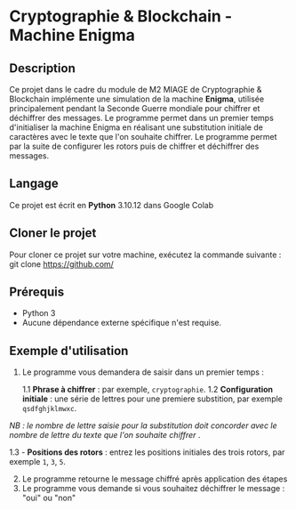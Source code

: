 # Cryptographie & Blockchain - Machine Enigma

## Description

Ce projet dans le cadre du module de M2 MIAGE de Cryptographie & Blockchain implémente une simulation de la machine **Enigma**, utilisée principalement pendant la Seconde Guerre mondiale pour chiffrer et déchiffrer des messages. Le programme permet dans un premier temps d'initialiser la machine Enigma en réalisant une substitution initiale de caractères avec le texte que l'on souhaite chiffrer. Le programme permet par la suite de configurer les rotors puis de chiffrer et déchiffrer des messages.

## Langage

Ce projet est écrit en **Python** 3.10.12 dans Google Colab

## Cloner le projet

Pour cloner ce projet sur votre machine, exécutez la commande suivante : git clone https://github.com/

## Prérequis

- Python 3
- Aucune dépendance externe spécifique n'est requise.

## Exemple d'utilisation

1. Le programme vous demandera de saisir dans un premier temps :
   
   1.1  **Phrase à chiffrer** : par exemple, `cryptographie`.
   1.2  **Configuration initiale** : une série de lettres pour une premiere substition, par exemple `qsdfghjklmwxc`.
    
  _NB : le nombre de lettre saisie pour la substitution doit concorder avec le nombre de lettre du texte que l'on souhaite chiffrer_ .
   
   1.3 - **Positions des rotors** : entrez les positions initiales des trois rotors, par exemple `1`, `3`, `5`.
   
2. Le programme retourne le message chiffré après application des étapes
3. Le programme vous demande si vous souhaitez déchiffrer le message : "oui" ou "non"


